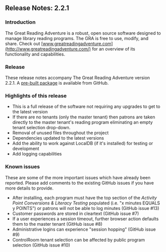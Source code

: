 ## Release Notes: 2.2.1

### Introduction

The Great Reading Adventure is a robust, open source software designed to manage library reading programs. The GRA is free to use, modify, and share. Check out [www.greatreadingadventure.com](http://www.greatreadingadventure.com/) for an overview of its functionality and capabilities.

### Release

These release notes accompany The Great Reading Adventure version 2.2.1. A [pre-built package](https://github.com/MCLD/greatreadingadventure/releases/download/v2.2.1/GreatReadingAdventure-2.2.1.zip) is available from GitHub.

### Highlights of this release

* This is a full release of the software not requiring any upgrades to get to the latest version
* If there are no tenants (only the master tenant) then patrons are taken directly to the master tenant's reading program eliminating an empty tenant selection drop-down.
* Removal of unused files throughout the project
* Dependencies updated to the latest versions
* Add the ability to work against LocalDB (if it's installed) for testing or development
* Add logging capabilities

### Known issues

These are some of the more important issues which have already been reported. Please add comments to the existing GitHub issues if you have more details to provide.

* After installing, each program must have the top section of the *Activity Point Conversions & Literacy Testing* populated (i.e. "x minutes EQUALS y POINTS") or patrons will not be able to log minutes (GitHub issue #13)
* Customer passwords are stored in cleartext (GitHub issue #7)
* If a user experiences a session timeout, further browser action defaults them to the master tenant (GitHub issue #8)
* Administrative logins can experience "session hopping" (GitHub issue #9)
* ControlRoom tenant selection can be affected by public program selection (GitHub issue #10)
